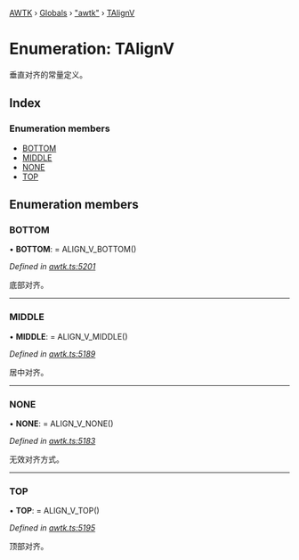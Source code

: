 [AWTK](../README.md) › [Globals](../globals.md) › ["awtk"](../modules/_awtk_.md) › [TAlignV](_awtk_.talignv.md)

# Enumeration: TAlignV

垂直对齐的常量定义。

## Index

### Enumeration members

* [BOTTOM](_awtk_.talignv.md#bottom)
* [MIDDLE](_awtk_.talignv.md#middle)
* [NONE](_awtk_.talignv.md#none)
* [TOP](_awtk_.talignv.md#top)

## Enumeration members

###  BOTTOM

• **BOTTOM**: =  ALIGN_V_BOTTOM()

*Defined in [awtk.ts:5201](https://github.com/zlgopen/awtk-binding/blob/d9c773a/tools/code_gen/js/output/awtk.ts#L5201)*

底部对齐。

___

###  MIDDLE

• **MIDDLE**: =  ALIGN_V_MIDDLE()

*Defined in [awtk.ts:5189](https://github.com/zlgopen/awtk-binding/blob/d9c773a/tools/code_gen/js/output/awtk.ts#L5189)*

居中对齐。

___

###  NONE

• **NONE**: =  ALIGN_V_NONE()

*Defined in [awtk.ts:5183](https://github.com/zlgopen/awtk-binding/blob/d9c773a/tools/code_gen/js/output/awtk.ts#L5183)*

无效对齐方式。

___

###  TOP

• **TOP**: =  ALIGN_V_TOP()

*Defined in [awtk.ts:5195](https://github.com/zlgopen/awtk-binding/blob/d9c773a/tools/code_gen/js/output/awtk.ts#L5195)*

顶部对齐。
